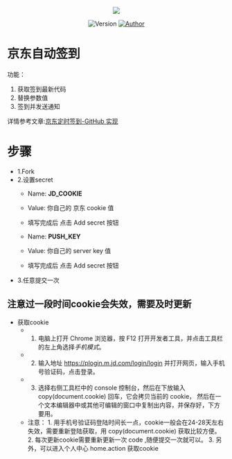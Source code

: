 <p align="center">
    <img src="https://cdn.jsdelivr.net/gh/ruicky/ruicky.github.io/2020/06/05/jd-sign/0.png">
</p>

<p align="center">
    <img alt="Version" src="https://img.shields.io/badge/release-0.0.1-blue"/>
    <a href="https://github.com/ruicky">
        <img alt="Author" src="https://img.shields.io/badge/author-ruicky-blueviolet"/>
    </a>
</p>

# 京东自动签到
功能：
1. 获取签到最新代码
2. 替换参数值
3. 签到并发送通知

详情参考文章:[京东定时签到-GitHub 实现](https://ruicky.me/2020/06/05/jd-sign/)

# 步骤
- 1.Fork
- 2.设置secret
  - Name: **JD_COOKIE**
  - Value: 你自己的 京东 cookie 值
  - 填写完成后 点击 Add secret 按钮
  
  - Name: **PUSH_KEY**
  - Value: 你自己的 server key 值
  - 填写完成后 点击 Add secret 按钮
- 3.任意提交一次

## 注意过一段时间cookie会失效，需要及时更新

- 获取cookie
  - 1. 电脑上打开 Chrome 浏览器，按 F12 打开开发者工具，并点击工具栏的左上角选择*手机模式*。
  - 2. 输入地址  https://plogin.m.jd.com/login/login  并打开网页，输入手机号验证码，点击登录。
  - 3. 选择右侧工具栏中的 console 控制台，然后在下放输入  copy(document.cookie)  回车，它会拷贝当前的 cookie， 然后在一个文本编辑器中或其他可编辑的窗口中复制出内容，并保存好，下方要用。
   - 注意： 1. 用手机号验证码登陆时间长一点，cookie一般会在24-28天左右失效，需要重新登陆获取，用  copy(document.cookie)  获取比较方便。
           2. 每次更新cookie需要重新更新一次 code ,随便提交一次就可以。
           3. 另外，可以进入个人中心 home.action 获取cookie


